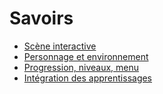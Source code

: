 # Savoirs

<!-- start-replace-subnav depth=1  -->
* [Scène interactive](/03-savoirs/01/)
* [Personnage et environnement](/03-savoirs/02/)
* [Progression, niveaux, menu ](/03-savoirs/03/)
* [Intégration des apprentissages](/03-savoirs/04/)
<!-- end-replace-subnav -->

